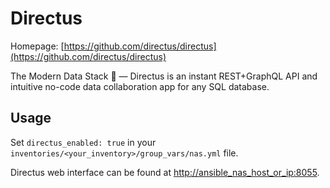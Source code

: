 # Directus

Homepage: [https://github.com/directus/directus](https://github.com/directus/directus)

The Modern Data Stack 🐰 — Directus is an instant REST+GraphQL API and intuitive no-code data collaboration app for any SQL database.

## Usage

Set `directus_enabled: true` in your `inventories/<your_inventory>/group_vars/nas.yml` file.

Directus web interface can be found at [http://ansible_nas_host_or_ip:8055](http://ansible_nas_host_or_ip:8055).
